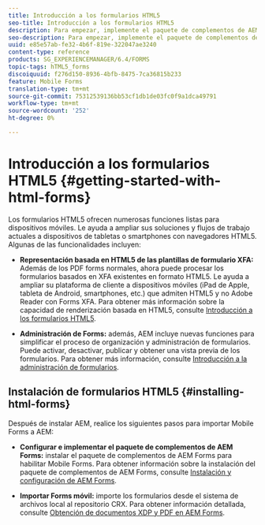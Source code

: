```yaml
---
title: Introducción a los formularios HTML5
seo-title: Introducción a los formularios HTML5
description: Para empezar, implemente el paquete de complementos de AEM Forms e importe los formularios HTML5 existentes en AEM.
seo-description: Para empezar, implemente el paquete de complementos de AEM Forms e importe los formularios HTML5 existentes en AEM.
uuid: e85e57ab-fe32-4b6f-819e-322047ae3240
content-type: reference
products: SG_EXPERIENCEMANAGER/6.4/FORMS
topic-tags: hTML5_forms
discoiquuid: f276d150-8936-4bfb-8475-7ca36815b233
feature: Mobile Forms
translation-type: tm+mt
source-git-commit: 75312539136bb53cf1db1de03fc0f9a1dca49791
workflow-type: tm+mt
source-wordcount: '252'
ht-degree: 0%

---
```



# Introducción a los formularios HTML5 {#getting-started-with-html-forms}

Los formularios HTML5 ofrecen numerosas funciones listas para dispositivos móviles. Le ayuda a ampliar sus soluciones y flujos de trabajo actuales a dispositivos de tabletas o smartphones con navegadores HTML5. Algunas de las funcionalidades incluyen:

* **Representación basada en HTML5 de las plantillas de formulario XFA:**  Además de los PDF forms normales, ahora puede procesar los formularios basados en XFA existentes en formato HTML5. Le ayuda a ampliar su plataforma de cliente a dispositivos móviles (iPad de Apple, tableta de Android, smartphones, etc.) que admiten HTML5 y no Adobe Reader con Forms XFA. Para obtener más información sobre la capacidad de renderización basada en HTML5, consulte [Introducción a los formularios HTML5](/help/forms/using/introduction.md).

* **Administración de Forms:** además, AEM incluye nuevas funciones para simplificar el proceso de organización y administración de formularios. Puede activar, desactivar, publicar y obtener una vista previa de los formularios. Para obtener más información, consulte [Introducción a la administración de formularios](/help/forms/using/introduction-managing-forms.md).

## Instalación de formularios HTML5 {#installing-html-forms}

Después de instalar AEM, realice los siguientes pasos para importar Mobile Forms a AEM:

* **Configurar e implementar el paquete de complementos de AEM Forms:** instalar el paquete de complementos de AEM Forms para habilitar Mobile Forms. Para obtener información sobre la instalación del paquete de complementos de AEM Forms, consulte [Instalación y configuración de AEM Forms](/help/forms/using/installing-configuring-aem-forms-osgi.md).

* **Importar Forms móvil:** importe los formularios desde el sistema de archivos local al repositorio CRX. Para obtener información detallada, consulte [Obtención de documentos XDP y PDF en AEM Forms](/help/forms/using/get-xdp-pdf-documents-aem.md).

